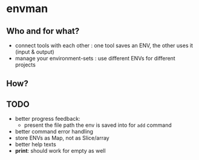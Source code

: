 # envman

## Who and for what?

- connect tools with each other : one tool saves an ENV, the other uses it (input & output)
- manage your environment-sets : use different ENVs for different projects


## How?


## TODO

- better progress feedback:
  - present the file path the env is saved into for `add` command
- better command error handling
- store ENVs as Map, not as Slice/array
- better help texts
- **print**: should work for empty as well
